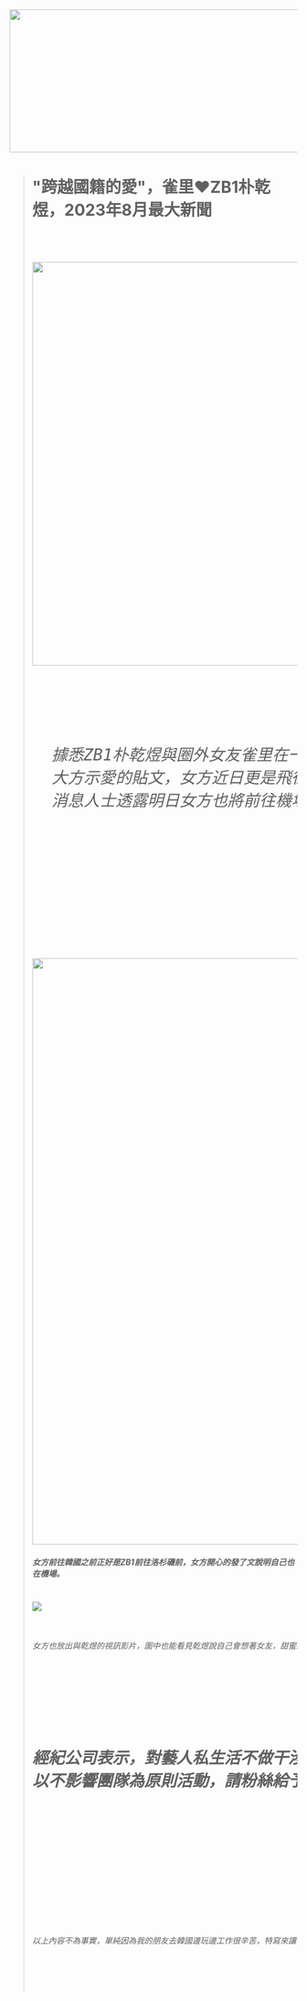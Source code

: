 <!DOCTYPE html PUBLIC "-//W3C//DTD XHTML 1.0 Transitional//EN" "http://www.w3.org/TR/xhtml1/DTD/xhtml1-transitional.dtd">
<html xmlns="http://www.w3.org/1999/xhtml">
<head>
<meta http-equiv="Content-Type" content="text/html; charset=utf-8" />
</head>

<body> 
<img src="S__51216397.jpg" width="900" height="250" align="baseline">
<br>
<blockquote>
  <p>
    <h1>
    "跨越國籍的愛"，雀里❤ZB1朴乾煜，2023年8月最大新聞<h1>
  </p>
  
  <br />
  
  <img src="S__51216401.jpg" width="800" height="706">
  <br>
  <pre>
  <h6>
  據悉ZB1朴乾煜與圈外女友雀里在一月認識後，並火速確認戀人關係，多次能在女方個人社群軟體上看見
  大方示愛的貼文，女方近日更是飛往韓國，不過由於男方行程繁忙，將於韓國22日返韓與女方見面，對此
  消息人士透露明日女方也將前往機場接機。<h6>
  </pre>
  <br />
  <img src="S__51216392.jpg" width="709" height="1026" >
  <br>
  <h5>女方前往韓國之前正好是ZB1前往洛杉磯前，女方開心的發了文說明自己也在機場。<h5>
  <br />
  <img src="S__51216393.jpg" >
  <br />
  <pre>
  <h6>女方也放出與乾煜的視訊影片，圖中也能看見乾煜說自己會想著女友，甜蜜感溢出螢幕。<h6>
  <br />
  <pre>
  <h1>經紀公司表示，對藝人私生活不做干涉，因女方不是公眾人物，乾煜也希望大家給予私人空間，會繼續
以不影響團隊為原則活動，請粉絲給予應援。<h1>
  </pre>
  <br />
  <h6>
以上內容不為事實，單純因為我的朋友去韓國邊玩邊工作很辛苦，特寫來讓他開心的，請大家不要當真^^<h6>  
</blockquote>
</body>
</html>
